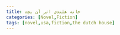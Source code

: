 ```yaml
---
title: خانه هلندی اثر آن پچت
categories: [Novel,Fiction]
tags: [novel,usa,fiction,the dutch house]
---
```



<style type="text/css"> 
@font-face { font-family: 'Roya'; src: url('../../roya.ttf'); } 
.px-1 {
    font-family: Roya; direction: rtl;
}

.px-1 p {
    font-size:1.5em;
}
</style>  

